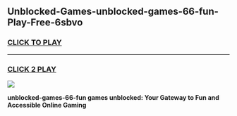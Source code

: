 
## Unblocked-Games-unblocked-games-66-fun-Play-Free-6sbvo
<h3>
<a href="https://premium76.site?title=unblocked-games-66-fun&ref=22A">CLICK TO PLAY</a></h3>
<hr>

<h3>
<a href="https://premium76.site?title=unblocked-games-66-fun&ref=22A">CLICK 2 PLAY</a>
  
</h3>

<a href="https://premium76.site?title=unblocked-games-66-fun&ref=22A"><img src="https://clearcache.store/games.png"></a>


**unblocked-games-66-fun games unblocked: Your Gateway to Fun and Accessible Online Gaming**
